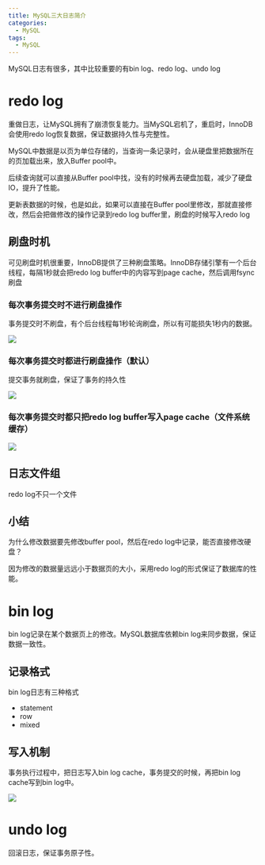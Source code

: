 ```yaml
---
title: MySQL三大日志简介
categories:
  - MySQL
tags:
  - MySQL
---
```


MySQL日志有很多，其中比较重要的有bin log、redo log、undo log

<!--more-->

# redo log

重做日志，让MySQL拥有了崩溃恢复能力。当MySQL宕机了，重启时，InnoDB会使用redo log恢复数据，保证数据持久性与完整性。

MySQL中数据是以页为单位存储的，当查询一条记录时，会从硬盘里把数据所在的页加载出来，放入Buffer pool中。

后续查询就可以直接从Buffer pool中找，没有的时候再去硬盘加载，减少了硬盘IO，提升了性能。

更新表数据的时候，也是如此，如果可以直接在Buffer pool里修改，那就直接修改，然后会把做修改的操作记录到redo log buffer里，刷盘的时候写入redo log

## 刷盘时机

可见刷盘时机很重要，InnoDB提供了三种刷盘策略。InnoDB存储引擎有一个后台线程，每隔1秒就会把redo log buffer中的内容写到page cache，然后调用fsync刷盘

### 每次事务提交时不进行刷盘操作

事务提交时不刷盘，有个后台线程每1秒轮询刷盘，所以有可能损失1秒内的数据。

![](https://cdn.jsdelivr.net/gh/18702524676/CND5/image/mysql/03/06.png)

### 每次事务提交时都进行刷盘操作（默认）

提交事务就刷盘，保证了事务的持久性

![](https://cdn.jsdelivr.net/gh/18702524676/CND5/image/mysql/03/07.png)

### 每次事务提交时都只把redo log buffer写入page cache（文件系统缓存）

![](https://cdn.jsdelivr.net/gh/18702524676/CND5/image/mysql/03/09.png)

## 日志文件组

redo log不只一个文件

## 小结

为什么修改数据要先修改buffer pool，然后在redo log中记录，能否直接修改硬盘？

因为修改的数据量远远小于数据页的大小，采用redo log的形式保证了数据库的性能。

# bin log

bin log记录在某个数据页上的修改。MySQL数据库依赖bin log来同步数据，保证数据一致性。

## 记录格式

bin log日志有三种格式

- statement
- row
- mixed

## 写入机制

事务执行过程中，把日志写入bin log cache，事务提交的时候，再把bin log cache写到bin log中。

![](https://cdn.jsdelivr.net/gh/18702524676/CND5/image/mysql/04/04.png)

# undo log

回滚日志，保证事务原子性。

